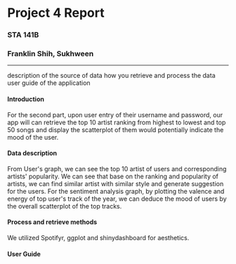 Project 4 Report
=============
### STA 141B

### Franklin Shih, Sukhween
------------------------------------------------



description of the source of data
how you retrieve and process the data
user guide of the application
#### Introduction
For the second part, upon user entry of their username and password, our app
will can retrieve the top 10 artist ranking from highest to lowest and top 50
songs and display the scatterplot of them would potentially indicate the mood
of the user.


#### Data description
From User's graph, we can see the top 10 artist of users and corresponding
artists' popularity. We can see that base on the ranking and popularity of
artists, we can find similar artist with similar style and generate suggestion
for the users. For the sentiment analysis graph, by plotting the valence and
energy of top user's track of the year, we can deduce the mood of users by
the overall scatterplot of the top tracks.


#### Process and retrieve methods
We utilized Spotifyr, ggplot and shinydashboard for aesthetics.

#### User Guide

